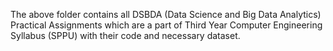 The above folder contains all DSBDA (Data Science and Big Data Analytics) Practical Assignments which are a part of Third Year Computer Engineering Syllabus (SPPU) with their code and necessary dataset.
